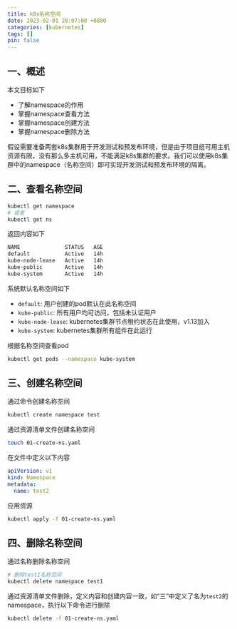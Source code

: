```yaml
---
title: k8s名称空间
date: 2023-02-01 20:07:00 +0800
categories: [kubernetes]
tags: []
pin: false
---
```


## 一、概述

本文目标如下

- 了解namespace的作用
- 掌握namespace查看方法
- 掌握namespace创建方法
- 掌握namespace删除方法

假设需要准备两套k8s集群用于开发测试和预发布环境，但是由于项目组可用主机资源有限，没有那么多主机可用，不能满足k8s集群的要求。我们可以使用k8s集群中的namespace（名称空间）即可实现开发测试和预发布环境的隔离。

## 二、查看名称空间

```bash
kubectl get namespace
# 或者
kubectl get ns
```

返回内容如下

```bash
NAME              STATUS   AGE
default           Active   14h
kube-node-lease   Active   14h
kube-public       Active   14h
kube-system       Active   14h
```

系统默认名称空间如下

- `default`: 用户创建的pod默认在此名称空间
- `kube-public`: 所有用户均可访问，包括未认证用户
- `kube-node-lease`: kubernetes集群节点租约状态在此使用，v1.13加入
- `kube-system`: kubernetes集群所有组件在此运行

根据名称空间查看pod

```bash
kubectl get pods --namespace kube-system
```

## 三、创建名称空间

通过命令创建名称空间

```bash
kubectl create namespace test
```

通过资源清单文件创建名称空间

```bash
touch 01-create-ns.yaml
```

在文件中定义以下内容

```yaml
apiVersion: v1
kind: Namespace
metadata:
  name: test2
```

应用资源

```bash
kubectl apply -f 01-create-ns.yaml
```

## 四、删除名称空间

通过名称删除名称空间

```bash
# 删除test1名称空间
kubectl delete namespace test1
```

通过资源清单文件删除，定义内容和创建内容一致，如“三”中定义了名为`test2`的namespace，执行以下命令进行删除

```bash
kubectl delete -f 01-create-ns.yaml
```
